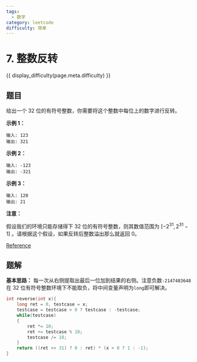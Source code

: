 ```yaml
---
tags:
  - 数学
category: leetcode
difficulty: 简单
---
```


# 7. 整数反转

{{ display_difficulty(page.meta.difficulty) }}

## 题目

给出一个 32 位的有符号整数，你需要将这个整数中每位上的数字进行反转。

**示例 1：**

```
输入: 123
输出: 321
```

**示例 2：**

```
输入: -123
输出: -321
```

**示例 3：**

```
输入: 120
输出: 21
```

**注意：**

假设我们的环境只能存储得下 32 位的有符号整数，则其数值范围为 $[−2^{31},  2^{31} − 1]$ 。请根据这个假设，如果反转后整数溢出那么就返回 0。

[Reference](https://leetcode-cn.com/problems/reverse-integer)

## 题解

**基本思路：** 每一次从右侧提取出最后一位加到结果的右侧。注意负数`-2147483648`在 32 位有符号整数环境下不能取负，将中间变量声明为`long`即可解决。

```c
int reverse(int x){
    long ret = 0, testcase = x;
    testcase = testcase > 0 ? testcase : -testcase;
    while(testcase)
    {
        ret *= 10;
        ret += testcase % 10;
        testcase /= 10;
    }
    return ((ret >> 31) ? 0 : ret) * (x > 0 ? 1 : -1);
}
```